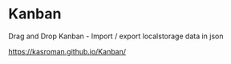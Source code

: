 # Kanban
Drag and Drop Kanban - Import / export localstorage data in json

https://kasroman.github.io/Kanban/
